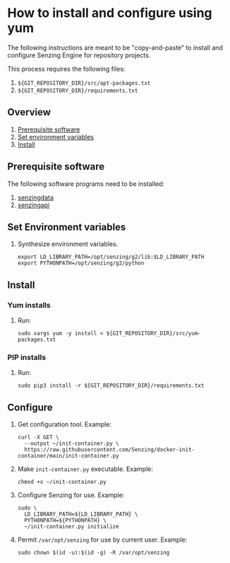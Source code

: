 # How to install and configure using yum

The following instructions are meant to be "copy-and-paste"
to install and configure Senzing Engine for repository projects.

This process requires the following files:

1. `${GIT_REPOSITORY_DIR}/src/apt-packages.txt`
1. `${GIT_REPOSITORY_DIR}/requirements.txt`

## Overview

1. [Prerequisite software](#prerequisite-software)
1. [Set environment variables](#set-environment-variables)
1. [Install](#install)

## Prerequisite software

The following software programs need to be installed:

1. [senzingdata](https://github.com/Senzing/knowledge-base/blob/main/HOWTO/install-senzing-data.md#centos)
1. [senzingapi](https://github.com/Senzing/knowledge-base/blob/main/HOWTO/install-senzing-api.md#centos)

## Set Environment variables

1. Synthesize environment variables.

    ```console
    export LD_LIBRARY_PATH=/opt/senzing/g2/lib:$LD_LIBRARY_PATH
    export PYTHONPATH=/opt/senzing/g2/python
    ```

## Install

### Yum installs

1. Run:

    ```console
    sudo xargs yum -y install < ${GIT_REPOSITORY_DIR}/src/yum-packages.txt
    ```

### PIP installs

1. Run:

    ```console
    sudo pip3 install -r ${GIT_REPOSITORY_DIR}/requirements.txt
    ```

## Configure

1. Get configuration tool.
   Example:

    ```console
    curl -X GET \
      --output ~/init-container.py \
      https://raw.githubusercontent.com/Senzing/docker-init-container/main/init-container.py
    ```

1. Make `init-container.py` executable.
   Example:

    ```console
    chmod +x ~/init-container.py
    ```

1. Configure Senzing for use.
   Example:

    ```console
    sudo \
      LD_LIBRARY_PATH=${LD_LIBRARY_PATH} \
      PYTHONPATH=${PYTHONPATH} \
      ~/init-container.py initialize
    ```

1. Permit `/var/opt/senzing` for use by current user.
   Example:

    ```console
    sudo chown $(id -u):$(id -g) -R /var/opt/senzing
    ```
